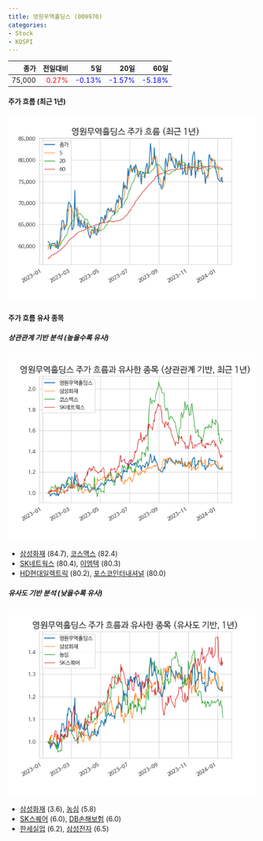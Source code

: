 ```yaml
---
title: 영원무역홀딩스 (009970)
categories:
- Stock
- KOSPI
---
```


|종가|전일대비|5일|20일|60일|
|---:|-------:|--:|---:|---:|
|75,000|<span style="color: red">0.27%</span>|<span style="color: blue">-0.13%</span>|<span style="color: blue">-1.57%</span>|<span style="color: blue">-5.18%</span>|

<!-- more -->


#### 주가 흐름 (최근 1년)
![009970](/assets/images/stock/009970.png)


#### 주가 흐름 유사 종목


##### 상관관계 기반 분석 (높을수록 유사)
![009970](/assets/images/stock/009970_corr.png)
- [삼성화재](/000810/) (84.7), [코스맥스](/192820/) (82.4)
- [SK네트웍스](/001740/) (80.4), [이엠텍](/091120/) (80.3)
- [HD현대일렉트릭](/267260/) (80.2), [포스코인터내셔널](/047050/) (80.0)


##### 유사도 기반 분석 (낮을수록 유사)	
![009970](/assets/images/stock/009970_sim.png)
- [삼성화재](/000810/) (3.6), [농심](/004370/) (5.8)
- [SK스퀘어](/402340/) (6.0), [DB손해보험](/005830/) (6.0)
- [한세실업](/105630/) (6.2), [삼성전자](/005930/) (6.5)